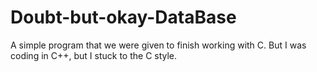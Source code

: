 # Doubt-but-okay-DataBase

A simple program that we were given to finish working with C. But I was coding in C++, but I stuck to the C style.
